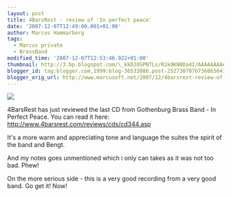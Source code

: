 ```yaml
---
layout: post
title: 4BarsRest - review of 'In perfect peace'
date: '2007-12-07T12:49:00.001+01:00'
author: Marcus Hammarberg
tags:
  - Marcus private
  - BrassBand
modified_time: '2007-12-07T12:53:46.922+01:00'
thumbnail: http://3.bp.blogspot.com/\_kkDJOSPNTLs/R1k0KN0Da4I/AAAAAAAAAOQ/ukacCkuBxtk/s72-c/cd.jpg
blogger_id: tag:blogger.com,1999:blog-36533086.post-2527307076736865641
blogger_orig_url: http://www.marcusoft.net/2007/12/4barsrest-review-of-in-perfect-peace.html
---
```


[<img
src="http://3.bp.blogspot.com/_kkDJOSPNTLs/R1k0KN0Da4I/AAAAAAAAAOQ/ukacCkuBxtk/s400/cd.jpg"
id="BLOGGER_PHOTO_ID_5141197799731456898"
style="DISPLAY: block; MARGIN: 0px auto 10px; CURSOR: hand; TEXT-ALIGN: center"
data-border="0" />](http://3.bp.blogspot.com/_kkDJOSPNTLs/R1k0KN0Da4I/AAAAAAAAAOQ/ukacCkuBxtk/s1600-h/cd.jpg)

<div>

4BarsRest
has just reviewed the last CD from Gothenburg Brass Band - In Perfect
Peace. You can read it here:
<http://www.4barsrest.com/reviews/cds/cd344.asp>

</div>

<div>

It's a more warm and appreciating tone and language
the suites the spirit of the band and Bengt.

</div>

<div>

And my notes goes unmentioned which i only can takes as it was not too
bad. Phew!

</div>

<div>

On the more serious side - this is a very good recording from a very
good band. Go get it! Now!

</div>
